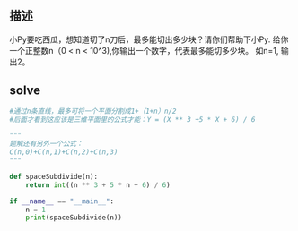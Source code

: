 ## 描述

小Py要吃西瓜，想知道切了n刀后，最多能切出多少块？请你们帮助下小Py.
给你一个正整数n（0 < n < 10^3),你输出一个数字，代表最多能切多少块。
如n=1, 输出2。

## solve
```Python
#通过n条直线，最多可将一个平面分割成1+（1+n）n/2
#后面才看到这应该是三维平面里的公式才能：Y = (X ** 3 +5 * X + 6) / 6

"""
题解还有另外一个公式：
C(n,0)+C(n,1)+C(n,2)+C(n,3)
"""

def spaceSubdivide(n):
    return int((n ** 3 + 5 * n + 6) / 6)

if __name__ == "__main__":
    n = 1
    print(spaceSubdivide(n))
```